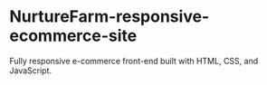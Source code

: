# NurtureFarm-responsive-ecommerce-site
Fully responsive e-commerce front-end built with HTML, CSS, and JavaScript.
